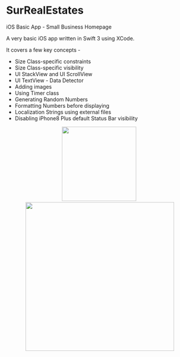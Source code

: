 # SurRealEstates
iOS Basic App - Small Business Homepage

A very basic iOS app written in Swift 3 using XCode. 

It covers a few key concepts -
  * Size Class-specific constraints
  * Size Class-specific visibility
  * UI StackView and UI ScrollView
  * UI TextView - Data Detector
  * Adding images
  * Using Timer class
  * Generating Random Numbers
  * Formatting Numbers before displaying
  * Localization Strings using external files
  * Disabling iPhone8 Plus default Status Bar visibility
  
  <center><img src="https://github.com/nj-app/SurRealEstates/blob/master/Media/Simulator%20Screen%20Shot%20-%20iPhone%207%20Portrait.png" width="200" />&nbsp;<img src="https://github.com/nj-app/SurRealEstates/blob/master/Media/Simulator%20Screen%20Shot%20-%20iPhone%207%20Landscape.png" width="400" /></center>

